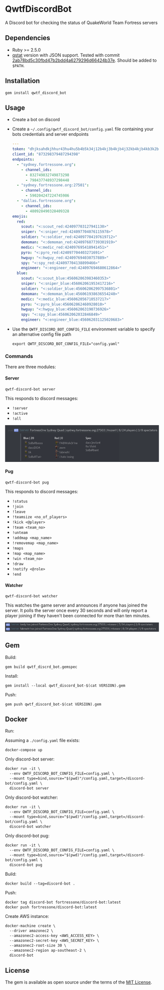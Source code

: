 # QwtfDiscordBot

A Discord bot for checking the status of QuakeWorld Team Fortress servers


## Dependencies

  - Ruby >= 2.5.0
  - [qstat](https://github.com/multiplay/qstat) version with JSON support.  Tested with commit [2ab78bd5c30fbd47b2bdd4a6279296d66424b37e](https://github.com/multiplay/qstat/tree/2ab78bd5c30fbd47b2bdd4a6279296d66424b37e). Should be added to `$PATH`.


## Installation

    gem install qwtf_discord_bot


## Usage

- Create a bot on discord
- Create a `~/.config/qwtf_discord_bot/config.yaml` file containing your bots
  credentials and server endpoints

  ```yaml
  ---
  token: "dhjksahdkjhhur43hu4hu5b4b5k34j12b4kj3b4kjb4j32kb4kjb4kb3k2b"
  client_id: "873298379487294398"
  endpoints:
    - "sydney.fortressone.org":
      - channel_ids:
        - 832749832749873298
        - 798437748937298448
    - "sydney.fortressone.org:27501":
      - channel_ids:
        - 590204247224745986
    - "dallas.fortressone.org":
      - channel_ids:
        - 480928490328409328
  emojis:
    red:
      scout: "<:scout_red:424097703127941130>"
      sniper: "<:sniper_red:424097704076115978>"
      soldier: "<:soldier_red:424097704197619712>"
      demoman: "<:demoman_red:424097687739301919>"
      medic: "<:medic_red:424097695418941451>"
      pyro: "<:pyro_red:424097704403271691>"
      hwguy: "<:hwguy_red:424097694030757889>"
      spy: "<:spy_red:424097704138899466>"
      engineer: "<:engineer_red:424097694680612864>"
    blue:
      scout: "<:scout_blue:456062063983460353>"
      sniper: "<:sniper_blue:456062061953417216>"
      soldier: "<:soldier_blue:456062062997536801>"
      demoman: "<:demoman_blue:456061938636554240>"
      medic: "<:medic_blue:456062056710537217>"
      pyro: "<:pyro_blue:456062062460928010>"
      hwguy: "<:hwguy_blue:456062063190736926>"
      spy: "<:spy_blue:456062062032846849>"
      engineer: "<:engineer_blue:456062031125020683>"
  ```

- Use  the `QWTF_DISCORD_BOT_CONFIG_FILE` environment variable to specify an
  alternative config file path

      export QWTF_DISCORD_BOT_CONFIG_FILE="config.yaml"


### Commands

There are three modules:


#### Server

    qwtf-discord-bot server

This responds to discord messages:
  - `!server`
  - `!active`
  - `!all`

![screenshot of bot responding to !server command](server_screenshot.png)


#### Pug

    qwtf-discord-bot pug

This responds to discord messages:
  - `!status`
  - `!join`
  - `!leave`
  - `!teamsize <no_of_players>`
  - `!kick <@player>`
  - `!team <team_no>`
  - `!unteam`
  - `!addmap <map_name>`
  - `!removemap <map_name>`
  - `!maps`
  - `!map <map_name>`
  - `!win <team_no>`
  - `!draw`
  - `!notify <@role>`
  - `!end`


#### Watcher

    qwtf-discord-bot watcher

This watches the game server and announces if anyone has joined the server. It
polls the server once every 30 seconds and will only report a player joining if
they haven't been connected for more than ten minutes.

![screenshot of bot reporting player joining server](watcher_screenshot.png)


## Gem

Build:

    gem build qwtf_discrd_bot.gemspec


Install:

 
    gem install --local qwtf_discord_bot-$(cat VERSION).gem


Push:

    gem push qwtf_discord_bot-$(cat VERSION).gem


## Docker

Run:

Assuming a `./config.yaml` file exists:

    docker-compose up


Only discord-bot server:

    docker run -it \
      --env QWTF_DISCORD_BOT_CONFIG_FILE=config.yaml \
      --mount type=bind,source="$(pwd)"/config.yaml,target=/discord-bot/config.yaml \
      discord-bot server


Only discord-bot watcher:

    docker run -it \
      --env QWTF_DISCORD_BOT_CONFIG_FILE=config.yaml \
      --mount type=bind,source="$(pwd)"/config.yaml,target=/discord-bot/config.yaml \
      discord-bot watcher


Only discord-bot pug:

    docker run -it \
      --env QWTF_DISCORD_BOT_CONFIG_FILE=config.yaml \
      --mount type=bind,source="$(pwd)"/config.yaml,target=/discord-bot/config.yaml \
      discord-bot pug


Build:

    docker build --tag=discord-bot .


Push:

    docker tag discord-bot fortressone/discord-bot:latest
    docker push fortressone/discord-bot:latest


Create AWS instance:

```
docker-machine create \
  --driver amazonec2 \
  --amazonec2-access-key <AWS_ACCESS_KEY> \
  --amazonec2-secret-key <AWS_SECRET_KEY> \
  --amazonec2-root-size 30 \
  --amazonec2-region ap-southeast-2 \
  discord-bot
```


## License

The gem is available as open source under the terms of the [MIT License](https://opensource.org/licenses/MIT).
